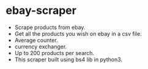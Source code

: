 # ebay-scraper

- Scrape products from ebay.
- Get all the products you wish on ebay in a csv file.
- Average counter.
- currency exchanger.
- Up to 200 products per search.
- This scraper built using bs4 lib in python3.
